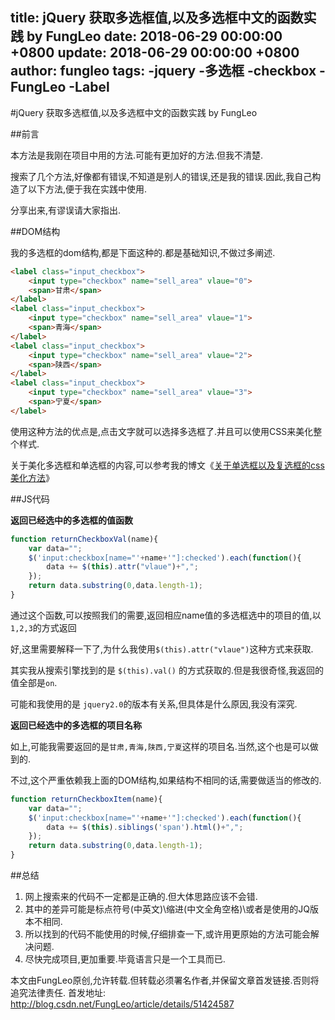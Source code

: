 title: jQuery 获取多选框值,以及多选框中文的函数实践 by FungLeo
date: 2018-06-29 00:00:00 +0800
update: 2018-06-29 00:00:00 +0800
author: fungleo
tags:
    -jquery
    -多选框
    -checkbox
    -FungLeo
    -Label
---

#jQuery 获取多选框值,以及多选框中文的函数实践 by FungLeo

##前言

本方法是我刚在项目中用的方法.可能有更加好的方法.但我不清楚.

搜索了几个方法,好像都有错误,不知道是别人的错误,还是我的错误.因此,我自己构造了以下方法,便于我在实践中使用.

分享出来,有谬误请大家指出.

##DOM结构

我的多选框的dom结构,都是下面这种的.都是基础知识,不做过多阐述.
```html
<label class="input_checkbox">
    <input type="checkbox" name="sell_area" vlaue="0">
    <span>甘肃</span>
</label>
<label class="input_checkbox">
    <input type="checkbox" name="sell_area" vlaue="1">
    <span>青海</span>
</label>
<label class="input_checkbox">
    <input type="checkbox" name="sell_area" vlaue="2">
    <span>陕西</span>
</label>
<label class="input_checkbox">
    <input type="checkbox" name="sell_area" vlaue="3">
    <span>宁夏</span>
</label>
```
使用这种方法的优点是,点击文字就可以选择多选框了.并且可以使用CSS来美化整个样式.

关于美化多选框和单选框的内容,可以参考我的博文《[关于单选框以及复选框的css美化方法](http://blog.csdn.net/fungleo/article/details/47980533)》

##JS代码

**返回已经选中的多选框的值函数**
```javascript
function returnCheckboxVal(name){
	var data="";
	$('input:checkbox[name="'+name+'"]:checked').each(function(){
		data += $(this).attr("vlaue")+",";
	});
	return data.substring(0,data.length-1);
}
```
通过这个函数,可以按照我们的需要,返回相应name值的多选框选中的项目的值,以`1,2,3`的方式返回

好,这里需要解释一下了,为什么我使用`$(this).attr("vlaue")`这种方式来获取.

其实我从搜索引擎找到的是 `$(this).val()` 的方式获取的.但是我很奇怪,我返回的值全部是`on`.

可能和我使用的是 `jquery2.0`的版本有关系,但具体是什么原因,我没有深究.

**返回已经选中的多选框的项目名称**

如上,可能我需要返回的是`甘肃,青海,陕西,宁夏`这样的项目名.当然,这个也是可以做到的.

不过,这个严重依赖我上面的DOM结构,如果结构不相同的话,需要做适当的修改的.

```javascript
function returnCheckboxItem(name){
	var data="";
	$('input:checkbox[name="'+name+'"]:checked').each(function(){
		data += $(this).siblings('span').html()+",";
	});
	return data.substring(0,data.length-1);
}
```

##总结

1. 网上搜索来的代码不一定都是正确的.但大体思路应该不会错.
2. 其中的差异可能是标点符号(中英文)\缩进(中文全角空格)\或者是使用的JQ版本不相同.
3. 所以找到的代码不能使用的时候,仔细排查一下,或许用更原始的方法可能会解决问题.
4. 尽快完成项目,更加重要.毕竟语言只是一个工具而已.

本文由FungLeo原创,允许转载.但转载必须署名作者,并保留文章首发链接.否则将追究法律责任.
首发地址: http://blog.csdn.net/FungLeo/article/details/51424587